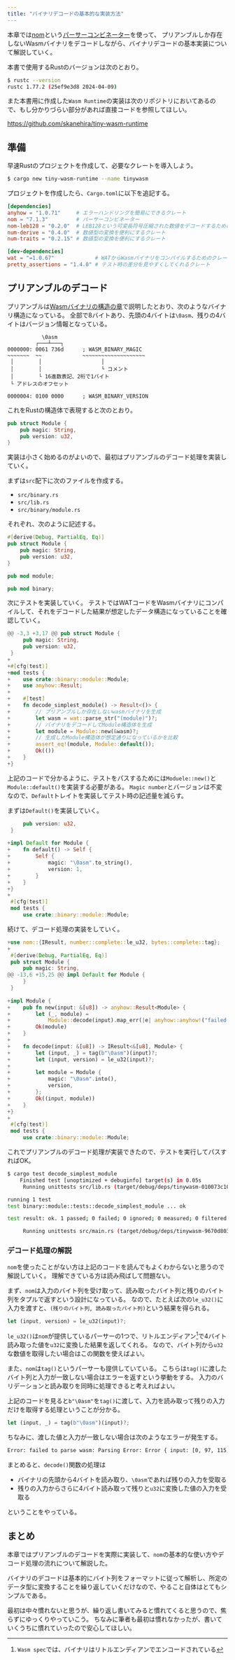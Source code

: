 ```yaml
---
title: "バイナリデコードの基本的な実装方法"
---
```


本章では[nom](https://crates.io/crates/nom)という[パーサーコンビネーター](https://en.wikipedia.org/wiki/Parser_combinator)を使って、
プリアンブルしか存在しないWasmバイナリをデコードしながら、バイナリデコードの基本実装について解説していく。

本書で使用するRustのバージョンは次のとおり。

```sh
$ rustc --version 
rustc 1.77.2 (25ef9e3d8 2024-04-09)
```

また本書用に作成した`Wasm Runtime`の実装は次のリポジトリにおいてあるので、もし分かりづらい部分があれば直接コードを参照してほしい。

https://github.com/skanehira/tiny-wasm-runtime

## 準備
早速Rustのプロジェクトを作成して、必要なクレートを導入しよう。

```sh
$ cargo new tiny-wasm-runtime --name tinywasm
```

プロジェクトを作成したら、`Cargo.toml`に以下を追記する。

```toml:Cargo.toml
[dependencies]
anyhow = "1.0.71"     # エラーハンドリングを簡易にできるクレート
nom = "7.1.3"         # パーサーコンビネーター
nom-leb128 = "0.2.0"  # LEB128という可変長符号圧縮された数値をデコードするためのクレート
num-derive = "0.4.0"  # 数値型の変換を便利にするクレート
num-traits = "0.2.15" # 数値型の変換を便利にするクレート

[dev-dependencies]
wat = "=1.0.67"             # WATからWasmバイナリをコンパイルするためのクレート
pretty_assertions = "1.4.0" # テスト時の差分を見やすくしてくれるクレート
```

## プリアンブルのデコード
プリアンブルは[Wasmバイナリの構造の章](https://zenn.dev/skanehira/books/writing-wasm-runtime-in-rust/viewer/04_wasm_binary_structure)で説明したとおり、次のようなバイナリ構造になっている。
全部で8バイトあり、先頭の4バイトは`\0asm`、残りの4バイトはバージョン情報となっている。

```
           \0asm
         ┌───┴───┐
0000000: 0061 736d      ; WASM_BINARY_MAGIC
~~~~~~~  ~~             ~~~~~~~~~~~~~~~~~~~~ 
 │        │                   │
 │        │                   └ コメント
 │        └ 16進数表記、2桁で1バイト
 └ アドレスのオフセット

0000004: 0100 0000      ; WASM_BINARY_VERSION
```

これをRustの構造体で表現すると次のとおり。

```rust
pub struct Module {
    pub magic: String,
    pub version: u32,
}
```

実装は小さく始めるのがよいので、最初はプリアンブルのデコード処理を実装していく。

まずは`src`配下に次のファイルを作成する。

- `src/binary.rs`
- `src/lib.rs`
- `src/binary/module.rs`

それぞれ、次のように記述する。

```rust:src/binary/module.rs
#[derive(Debug, PartialEq, Eq)]
pub struct Module {
    pub magic: String,
    pub version: u32,
}
```

```rust:src/binary.rs
pub mod module;
```

```rust:src/lib.rs
pub mod binary;
```

次にテストを実装していく。
テストではWATコードをWasmバイナリにコンパイルして、それをデコードした結果が想定したデータ構造になっていることを確認していく。

```diff:src/binary/module.rs
@@ -3,3 +3,17 @@ pub struct Module {
     pub magic: String,
     pub version: u32,
 }
+
+#[cfg(test)]
+mod tests {
+    use crate::binary::module::Module;
+    use anyhow::Result;
+
+    #[test]
+    fn decode_simplest_module() -> Result<()> {
+        // プリアンブルしか存在しないwasmバイナリを生成
+        let wasm = wat::parse_str("(module)")?;
+        // バイナリをデコードしてModule構造体を生成
+        let module = Module::new(&wasm)?;
+        // 生成したModule構造体が想定通りになっているかを比較
+        assert_eq!(module, Module::default());
+        Ok(())
+    }
+}
```

上記のコードで分かるように、テストをパスするためには`Moduele::new()`と`Module::default()`を実装する必要がある。
`Magic number`とバージョンは不変なので、`Default`トレイトを実装してテスト時の記述量を減らす。

まずは`Default()`を実装していく。

```diff:src/binary/module.rs
     pub version: u32,
 }
 
+impl Default for Module {
+    fn default() -> Self {
+        Self {
+            magic: "\0asm".to_string(),
+            version: 1,
+        }
+    }
+}
+
 #[cfg(test)]
 mod tests {
     use crate::binary::module::Module;
```

続けて、デコード処理の実装をしていく。

```diff:src/binary/module.rs
+use nom::{IResult, number::complete::le_u32, bytes::complete::tag};
+
 #[derive(Debug, PartialEq, Eq)]
 pub struct Module {
     pub magic: String,
@@ -13,6 +15,25 @@ impl Default for Module {
     }
 }
 
+impl Module {
+    pub fn new(input: &[u8]) -> anyhow::Result<Module> {
+        let (_, module) =
+            Module::decode(input).map_err(|e| anyhow::anyhow!("failed to parse wasm: {}", e))?;
+        Ok(module)
+    }
+
+    fn decode(input: &[u8]) -> IResult<&[u8], Module> {
+        let (input, _) = tag(b"\0asm")(input)?;
+        let (input, version) = le_u32(input)?;
+
+        let module = Module {
+            magic: "\0asm".into(),
+            version,
+        };
+        Ok((input, module))
+    }
+}
+
 #[cfg(test)]
 mod tests {
     use crate::binary::module::Module;
```

これでプリアンブルのデコード処理が実装できたので、テストを実行してパスすればOK。

```sh
$ cargo test decode_simplest_module
    Finished test [unoptimized + debuginfo] target(s) in 0.05s
     Running unittests src/lib.rs (target/debug/deps/tinywasm-010073c10c93afeb)

running 1 test
test binary::module::tests::decode_simplest_module ... ok

test result: ok. 1 passed; 0 failed; 0 ignored; 0 measured; 0 filtered out; finished in 0.00s

     Running unittests src/main.rs (target/debug/deps/tinywasm-9670d80381f93079)
```

### デコード処理の解説
`nom`を使ったことがない方は上記のコードを読んでもよくわからないと思うので解説していく。
理解できている方は読み飛ばして問題ない。

まず、`nom`は入力のバイト列を受け取って、読み取ったバイト列と残りのバイト列をタプルで返すという設計になっている。
なので、たとえば次の`le_u32()`に入力を渡すと、`(残りのバイト列, 読み取ったバイト列)`という結果を得られる。

```rust
let (input, version) = le_u32(input)?;
```

`le_u32()`は`nom`が提供しているパーサーの1つで、リトルエンディアン[^1]で4バイト読み取った値を`u32`に変換した結果を返してくれる。
なので、バイト列から`u32`な数値を取得したい場合はこの関数を使えばよい。

また、`nom`は`tag()`というパーサーも提供していている。
こちらは`tag()`に渡したバイト列と入力が一致しない場合はエラーを返すという挙動をする。
入力のバリデーションと読み取りを同時に処理できると考えればよい。

上記のコードを見ると`b"\0asm"`を`tag()`に渡して、入力を読み取って残りの入力だけを取得する処理ということが分かる。

```rust
let (input, _) = tag(b"\0asm")(input)?;
```

ちなみに、渡した値と入力が一致しない場合は次のようなエラーが発生する。

```sh
Error: failed to parse wasm: Parsing Error: Error { input: [0, 97, 115, 109, 1, 0, 0, 0], code: Tag }
```

まとめると、`decode()`関数の処理は

- バイナリの先頭から4バイトを読み取り、`\0asm`であれば残りの入力を受取る
- 残りの入力からさらに4バイト読み取って残りと`u32`に変換した値の入力を受取る

ということをやっている。

[^1]: `Wasm spec`では、バイナリはリトルエンディアンでエンコードされている

## まとめ
本章ではプリアンブルのデコードを実際に実装して、`nom`の基本的な使い方やデコード処理の流れについて解説した。

バイナリのデコードは基本的にバイト列をフォーマットに従って解析し、所定のデータ型に変換することを繰り返していくだけなので、やること自体はとてもシンプルである。

最初は中々慣れないと思うが、繰り返し書いてみると慣れてくると思うので、焦らずにゆっくりやっていこう。
ちなみに筆者も最初は慣れなかったが、書いていくうちに慣れていったので安心してほしい。

